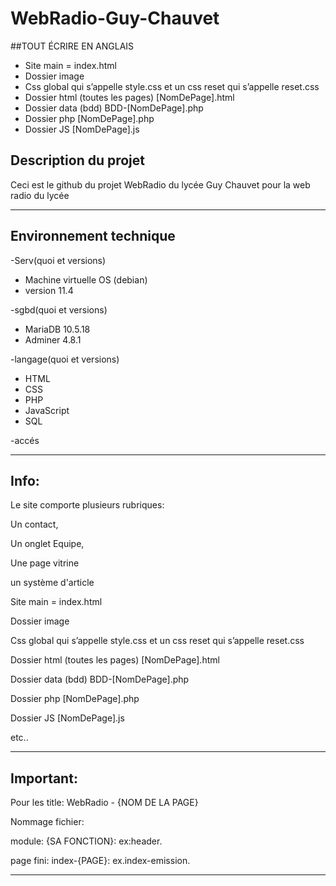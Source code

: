 # WebRadio-Guy-Chauvet

##TOUT ÉCRIRE EN ANGLAIS 

- Site main = index.html
- Dossier image 
- Css global qui s’appelle style.css et un css reset qui s’appelle reset.css 
- Dossier html (toutes les pages) [NomDePage].html
- Dossier data (bdd) BDD-[NomDePage].php
- Dossier php [NomDePage].php
- Dossier JS [NomDePage].js


## **Description du projet**

Ceci est le github du projet WebRadio du lycée Guy Chauvet pour la web radio du lycée<br>

***
## **Environnement technique**
-Serv(quoi et versions)
- Machine virtuelle OS (debian)
- version 11.4

-sgbd(quoi et versions)
- MariaDB 10.5.18
- Adminer 4.8.1


-langage(quoi et versions)
- HTML
- CSS
- PHP 
- JavaScript
- SQL

-accés

***

## **Info:** 

Le site comporte plusieurs rubriques: <br>

Un contact, <br>

Un onglet Equipe, <br>

Une page vitrine <br>

un système d'article <br>

Site main = index.html <br>

Dossier image <br>

Css global qui s’appelle style.css et un css reset qui s’appelle reset.css <br>

Dossier html (toutes les pages) [NomDePage].html<br>

Dossier data (bdd) BDD-[NomDePage].php<br>

Dossier php [NomDePage].php<br>

Dossier JS [NomDePage].js<br>

etc..

***

## **Important:**

Pour les title: WebRadio - {NOM DE LA PAGE} <br>

Nommage fichier: <br>

  module: {SA FONCTION}: ex:header. <br>

  page fini: index-{PAGE}: ex.index-emission. <br>
***


